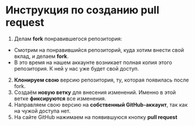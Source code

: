 # Инструкция по созданию pull request
1. Делам **fork** понравившегося репозитория:
* Смотрим на понравившийся репозиторий, куда хотим внести свой вклад, и делаем **fork**.
* В это время на нашем аккаунте возникает полная копия этого репозитория. К ней у нас уже будет свой доступ.
2. **Клонируем свою** версию репозитория, ту, которая появилась после fork.
3. Создаём **новую ветку** для внесения изменений. Именно в этой ветке **фиксируются** все изменения.
4. Направляем свою версию на **собственный GitHub-аккаунт**, так как на чужой доступа нет.
5. На сайте GitHub нажимаем на появившуюся кнопку **pull request**